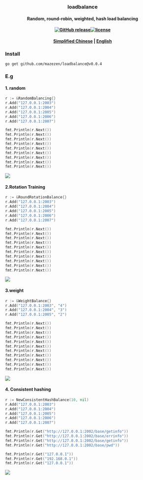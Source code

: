 ### <p align="center">loadbalance</p>
#### <p align="center">Random, round-robin, weighted, hash load balancing</p>
#### <p align="center"><a href="https://github.com/mazezen/loadbalance/releases"><img src="https://img.shields.io/github/release/loadbalance/releases.svg" alt="GitHub release"></a><a href="https://github.com/mazezen/loadbalance/blob/master/LICENSE"><img src="https://img.shields.io/github/license/mashape/apistatus.svg" alt="license"></a><p>
#### <p align="center"><a href="./README.md" target="_blank">Simplified Chinese</a> | <a href="./README_en.md" target="_blank">English</a> </p>

### Install
```shell
go get github.com/mazezen/loadbalance@v0.0.4
```

### E.g
#### 1. random
```go
r := &RandomBalancing{}
r.Add("127.0.0.1:2003")
r.Add("127.0.0.1:2004")
r.Add("127.0.0.1:2005")
r.Add("127.0.0.1:2006")
r.Add("127.0.0.1:2007")

fmt.Println(r.Next())
fmt.Println(r.Next())
fmt.Println(r.Next())
fmt.Println(r.Next())
fmt.Println(r.Next())
fmt.Println(r.Next())
fmt.Println(r.Next())
fmt.Println(r.Next())
fmt.Println(r.Next())
```
<img src="./random-load.png">

#### 2.Rotation Training
```go
r := &RoundRotationBalance{}
r.Add("127.0.0.1:2003")
r.Add("127.0.0.1:2004")
r.Add("127.0.0.1:2005")
r.Add("127.0.0.1:2006")
r.Add("127.0.0.1:2007")

fmt.Println(r.Next())
fmt.Println(r.Next())
fmt.Println(r.Next())
fmt.Println(r.Next())
fmt.Println(r.Next())
fmt.Println(r.Next())
fmt.Println(r.Next())
fmt.Println(r.Next())
fmt.Println(r.Next())
fmt.Println(r.Next())
```
<img src="./rotation-load.png">

#### 3.weight
```go
r := &WeightBalance{}
r.Add("127.0.0.1:2003", "4")
r.Add("127.0.0.1:2004", "3")
r.Add("127.0.0.1:2005", "2")

fmt.Println(r.Next())
fmt.Println(r.Next())
fmt.Println(r.Next())
fmt.Println(r.Next())
fmt.Println(r.Next())
fmt.Println(r.Next())
fmt.Println(r.Next())
fmt.Println(r.Next())
fmt.Println(r.Next())
fmt.Println(r.Next())
fmt.Println(r.Next())
```
<img src="./weighted-load.png">

#### 4. Consistent hashing
```go
r := NewConsistentHashBalance(10, nil)
r.Add("127.0.0.1:2003")
r.Add("127.0.0.1:2004")
r.Add("127.0.0.1:2005")
r.Add("127.0.0.1:2006")
r.Add("127.0.0.1:2007")

fmt.Println(r.Get("http://127.0.0.1:2002/base/getinfo"))
fmt.Println(r.Get("http://127.0.0.1:2002/base/errinfo"))
fmt.Println(r.Get("http://127.0.0.1:2002/base/getinfo"))
fmt.Println(r.Get("http://127.0.0.1:2002/base/pwd"))

fmt.Println(r.Get("127.0.0.1"))
fmt.Println(r.Get("192.168.0.1"))
fmt.Println(r.Get("127.0.0.1"))
```
<img src="./consistent-hash-load.png">